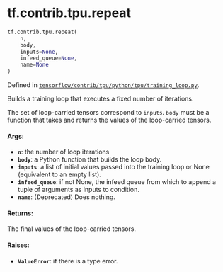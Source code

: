 <div itemscope itemtype="http://developers.google.com/ReferenceObject">
<meta itemprop="name" content="tf.contrib.tpu.repeat" />
<meta itemprop="path" content="Stable" />
</div>

# tf.contrib.tpu.repeat

``` python
tf.contrib.tpu.repeat(
    n,
    body,
    inputs=None,
    infeed_queue=None,
    name=None
)
```



Defined in [`tensorflow/contrib/tpu/python/tpu/training_loop.py`](https://www.tensorflow.org/code/tensorflow/contrib/tpu/python/tpu/training_loop.py).

Builds a training loop that executes a fixed number of iterations.

The set of loop-carried tensors correspond to `inputs`.
`body` must be a function that takes and returns the values of the
loop-carried tensors.

#### Args:

* <b>`n`</b>: the number of loop iterations
* <b>`body`</b>: a Python function that builds the loop body.
* <b>`inputs`</b>: a list of initial values passed into the training loop or
    None (equivalent to an empty list).
* <b>`infeed_queue`</b>: if not None, the infeed queue from which to append a tuple
    of arguments as inputs to condition.
* <b>`name`</b>: (Deprecated) Does nothing.

#### Returns:

The final values of the loop-carried tensors.

#### Raises:

* <b>`ValueError`</b>: if there is a type error.